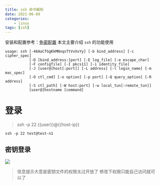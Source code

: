 ```yaml
---
title: ssh 命令解析
date: 2021-06-09
categories: 
    - linux
tags: [ssh]
---
```


安装和配置参考：[免密配置](linux/login_no_passwd.md)
本文主要介绍 `ssh` 的功能使用

```shell
usage: ssh [-46AaCfGgKkMNnqsTtVvXxYy] [-b bind_address] [-c cipher_spec]
           [-D [bind_address:]port] [-E log_file] [-e escape_char]
           [-F configfile] [-I pkcs11] [-i identity_file]
           [-J [user@]host[:port]] [-L address] [-l login_name] [-m mac_spec]
           [-O ctl_cmd] [-o option] [-p port] [-Q query_option] [-R address]
           [-S ctl_path] [-W host:port] [-w local_tun[:remote_tun]]
           [user@]hostname [command]

```

# 登录
> ssh -p 22 {{user}}@{{host-ip}}

```shell
ssh -p 22 test@test-n1

```

## 密钥登录

![](http://resources.lingwenlong.com/note-img/20210609165527.png)
> 信息提示大意是密钥文件的权限太过开放了
> 修改下权限只能自己访问就可以了


